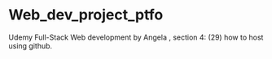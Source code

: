 # Web_dev_project_ptfo
Udemy Full-Stack Web development by Angela ,  section 4: (29) how to host using github.
